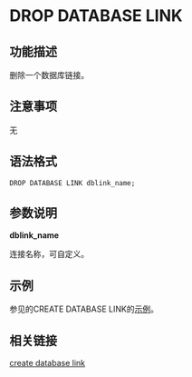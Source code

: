 # DROP DATABASE LINK

## 功能描述

删除一个数据库链接。

## 注意事项

无

## 语法格式

```
DROP DATABASE LINK dblink_name;
```

## 参数说明

**dblink_name**

连接名称，可自定义。

## 示例

参见的CREATE DATABASE LINK的[示例](CREATE-DATABASE-LINK.md#example)。

## 相关链接

[create database link](create-database-link.md)